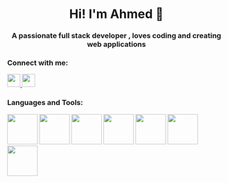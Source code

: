 <html>
 
<body>

<h1 align="center">Hi! I'm Ahmed 👋</h1>
<h3 align="center" margin="10px">A passionate full stack developer , loves coding and creating web applications</h3>
<h3>Connect with me:</h3>
<a href="https://www.linkedin.com/in/ahmed-nasr-elhariri-software-engineer-full-stack-developer/" target="_blank">
<img src="https://cdn-icons-png.flaticon.com/512/1384/1384014.png" width="30px" height="30px"/>  
<a/>
<a href="ahmednasr.fci97@gmail.com" target="_blank"  >
<img src="https://upload.wikimedia.org/wikipedia/commons/thumb/7/7e/Gmail_icon_%282020%29.svg/2560px-Gmail_icon_%282020%29.svg.png" height="30px" class="gmail"/>  
<a/>
<h3>Languages and Tools:</h3>
<div display="flex">
<img src="https://styles.redditmedia.com/t5_2su6s/styles/communityIcon_4g1uo0kd87c61.png?width=256&s=3f7493995143d3cf40b1fedc582607cea194b579" width="70px" height="70px" />  
<img src="https://upload.wikimedia.org/wikipedia/commons/thumb/d/d9/Node.js_logo.svg/590px-Node.js_logo.svg.png" width="70px" height="70px"/>  
<img src="https://static.javatpoint.com/images/javascript/javascript_logo.png" width="70px" height="70px"/>  
<img src="https://cdn.shopify.com/s/files/1/0277/3329/5197/files/GraphQL-logo.png?height=628&pad_color=ffffff&v=1663253428&width=1200" width="70px" height="70px"/> <img src="https://cdn.icon-icons.com/icons2/2415/PNG/512/postgresql_original_wordmark_logo_icon_146392.png" width="70px" height="70px"/>  
<img src="https://cdn.shopify.com/s/files/1/0277/3329/5197/files/GraphQL-logo.png?height=628&pad_color=ffffff&v=1663253428&width=1200" width="70px" height="70px"/>  <img src="https://brandslogos.com/wp-content/uploads/images/angular-logo-vector.svg" width="70px" height="70px"/>  
  </div>

</body>
</html>
